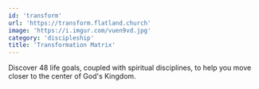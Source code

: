 ```yaml
---
id: 'transform'
url: 'https://transform.flatland.church'
image: 'https://i.imgur.com/vuen9vd.jpg'
category: 'discipleship'
title: 'Transformation Matrix'
---
```


Discover 48 life goals, coupled with spiritual disciplines, to help you move closer to the center of God's Kingdom.
